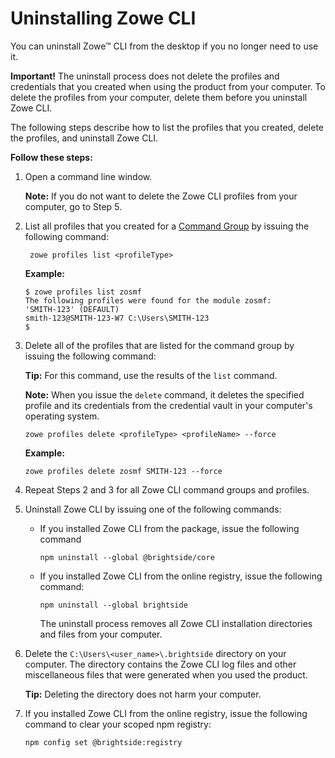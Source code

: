 # Uninstalling Zowe CLI 

You can uninstall Zowe&trade; CLI from the desktop if you no longer need to use it.

**Important\!** The uninstall process does not delete the profiles and credentials that you created when using the product from your computer. To delete the profiles from your computer, delete them before you uninstall Zowe CLI.

The following steps describe how to list the profiles that you created, delete the profiles, and uninstall Zowe CLI.

**Follow these steps:**

1.  Open a command line window. 

    **Note:** If you do not want to delete the Zowe CLI profiles from your computer, go to Step 5.

2.  List all profiles that you created for a [Command Group](cli-usingcli#zowe-cli-command-groups) by issuing the following command:

    ```
     zowe profiles list <profileType>
    ```
    **Example:**

    ```
    $ zowe profiles list zosmf
    The following profiles were found for the module zosmf:
    'SMITH-123' (DEFAULT)
    smith-123@SMITH-123-W7 C:\Users\SMITH-123
    $
    ```

3.  Delete all of the profiles that are listed for the command group by issuing the following command: 

    **Tip:** For this command, use the results of the `list`
    command.    

    **Note:** When you issue the `delete` command, it deletes the
    specified profile and its credentials from the credential vault in your computer's operating system.

    ```
    zowe profiles delete <profileType> <profileName> --force  
    ```
      **Example:**

    ```
    zowe profiles delete zosmf SMITH-123 --force
    ```

4.  Repeat Steps 2 and 3 for all Zowe CLI command groups and profiles.

5.  Uninstall Zowe CLI by issuing one of the following commands:

    - If you installed Zowe CLI from the package, issue the following command

        ```
        npm uninstall --global @brightside/core
        ```

    - If you installed Zowe CLI from the online registry, issue the following command:
    
        ```
        npm uninstall --global brightside
        ```

        The uninstall process removes all Zowe CLI installation directories and files from your computer.

6. Delete the `C:\Users\<user_name>\.brightside` directory on your computer. The directory contains the Zowe CLI log files and other miscellaneous files that were generated when you used the product.

    **Tip:** Deleting the directory does not harm your computer.

7.  If you installed Zowe CLI from the online registry, issue the following command to clear your scoped npm registry:

    ```
    npm config set @brightside:registry
    ```
